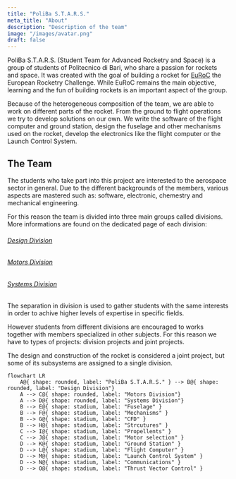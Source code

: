 ```yaml
---
title: "PoliBa S.T.A.R.S."
meta_title: "About"
description: "Description of the team"
image: "/images/avatar.png"
draft: false
---
```


PoliBa S.T.A.R.S. (Student Team for Advanced Rocketry and Space) is a group of students of Politecnico di Bari, who share a passion for rockets and space. It was created with the goal of building a rocket for [EuRoC](https://euroc.pt/) the European Rocketry Challenge. While EuRoC remains the main objective, learning and the fun of building rockets is an important aspect of the group. 

Because of the heterogeneous composition of the team, we are able to work on different parts of the rocket. From the ground to flight operations we try to develop solutions on our own. We write the software of the flight computer and ground station, design the fuselage and other mechanisms used on the rocket, develop the electronics like the flight computer or the Launch Control System.

## The Team
The students who take part into this project are interested to the aerospace sector in general. Due to the different backgrounds of the members, various aspects are mastered such as: software, electronic, chemestry and mechanical engineering. 

For this reason the team is divided into three main groups called divisions. More informations are found on the dedicated page of each division:
###### [Design Division](/design-division)
###### [Motors Division](/motors-division)
###### [Systems Division](/systems-division)

The separation in division is used to gather students with the same interests in order to achive higher levels of expertise in specific fields.

However students from different divisions are encouraged to works together with members specialized in other subjects. For this reason we have to types of projects: division projects and joint projects.

The design and construction of the rocket is considered a joint project, but some of its subsystems are assigned to a single division.

```mermaid
flowchart LR
    A@{ shape: rounded, label: "PoliBa S.T.A.R.S." } --> B@{ shape: rounded, label: "Design Division"}
    A --> C@{ shape: rounded, label: "Motors Division"}
    A --> D@{ shape: rounded, label: "Systems Division"}
    B --> E@{ shape: stadium, label: "Fuselage" }
    B --> F@{ shape: stadium, label: "Mechanisms" }
    B --> G@{ shape: stadium, label: "CFD" }
    B --> H@{ shape: stadium, label: "Strcutures" }
    C --> I@{ shape: stadium, label: "Propellents" }
    C --> J@{ shape: stadium, label: "Motor selection" }
    D --> K@{ shape: stadium, label: "Ground Station" }
    D --> L@{ shape: stadium, label: "Flight Computer" }
    D --> M@{ shape: stadium, label: "Launch Control System" }
    D --> N@{ shape: stadium, label: "Communications" }
    D --> O@{ shape: stadium, label: "Thrust Vector Control" }
```